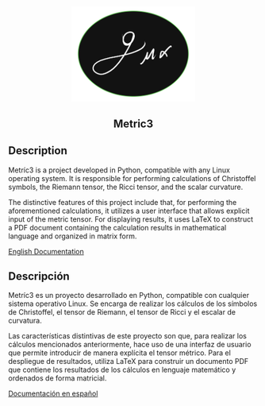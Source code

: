 <p align="center">
  <img src="support_files/images/logo/logo.png"  width="250">
</p>


<h2 align="center"> Metric3 </h2>


## Description 

Metríc3 is a project developed in Python, compatible with any Linux operating system. It is responsible for 
performing calculations of Christoffel symbols, the Riemann tensor, the Ricci tensor, and the scalar curvature.

The distinctive features of this project include that, for performing the aforementioned calculations, 
it utilizes a user interface that allows explicit input of the metric tensor. For displaying results, 
it uses LaTeX to construct a PDF document containing the calculation results in mathematical language 
and organized in matrix form.

[English Documentation](support_files/EN.md)


## Descripción

Metríc3 es un proyecto desarrollado en Python, compatible con cualquier sistema operativo Linux. 
Se encarga de realizar los cálculos de los símbolos de Christoffel, el tensor de Riemann, 
el tensor de Ricci y el escalar de curvatura.

Las características distintivas de este proyecto son que, para realizar los cálculos mencionados 
anteriormente, hace uso de una interfaz de usuario que permite introducir de manera explícita el 
tensor métrico. Para el despliegue de resultados, utiliza LaTeX para construir un documento PDF 
que contiene los resultados de los cálculos en lenguaje matemático y ordenados de forma matricial.


[Documentación en español](support_files/LATAM.md)


